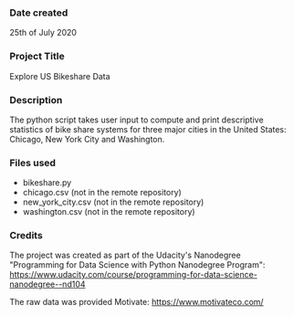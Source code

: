 ### Date created
25th of July 2020

### Project Title
Explore US Bikeshare Data

### Description
The python script takes user input to compute and print descriptive statistics of bike share systems for three major cities in the United States: Chicago, New York City and Washington.

### Files used
* bikeshare.py
* chicago.csv (not in the remote repository)
* new_york_city.csv (not in the remote repository)
* washington.csv (not in the remote repository)

### Credits
The project was created as part of the Udacity's Nanodegree "Programming for Data Science with Python Nanodegree Program": https://www.udacity.com/course/programming-for-data-science-nanodegree--nd104

The raw data was provided Motivate: https://www.motivateco.com/